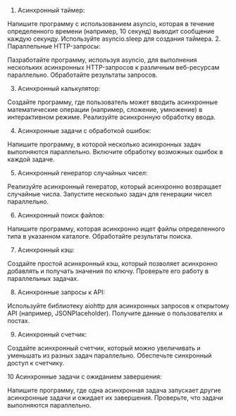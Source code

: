 1. Асинхронный таймер:

Напишите программу с использованием asyncio, которая в течение определенного времени (например, 10 секунд) выводит сообщение каждую секунду. Используйте asyncio.sleep для создания таймера.
2. Параллельные HTTP-запросы:

Пазработайте программу, используя asyncio, для выполнения нескольких асинхронных HTTP-запросов к различным веб-ресурсам параллельно. Обработайте результаты запросов.

3. Асинхронный калькулятор:

Создайте программу, где пользователь может вводить асинхронные математические операции (например, сложение, умножение) в интерактивном режиме. Реализуйте асинхронную обработку ввода.

4. Асинхронные задачи с обработкой ошибок:

Напишите программу, в которой несколько асинхронных задач выполняются параллельно. Включите обработку возможных ошибок в каждой задаче.

5. Асинхронный генератор случайных чисел:

Реализуйте асинхронный генератор, который асинхронно возвращает случайные числа. Запустите несколько задач для генерации чисел параллельно.

6. Асинхронный поиск файлов:

Напишите программу, которая асинхронно ищет файлы определенного типа в указанном каталоге. Обработайте результаты поиска.

7. Асинхронный кэш:

Создайте простой асинхронный кэш, который позволяет асинхронно добавлять и получать значения по ключу. Проверьте его работу в параллельных задачах.

8. Асинхронные запросы к API:

Используйте библиотеку aiohttp для асинхронных запросов к открытому API (например, JSONPlaceholder). Получите данные о пользователях и постах.

9. Асинхронный счетчик:

Создайте асинхронный счетчик, который можно увеличивать и уменьшать из разных задач параллельно. Обеспечьте синхронный доступ к счетчику.

10 Асинхронные задачи с ожиданием завершения:

Напишите программу, где одна асинхронная задача запускает другие асинхронные задачи и ожидает их завершения. Проверьте, что задачи выполняются параллельно.
